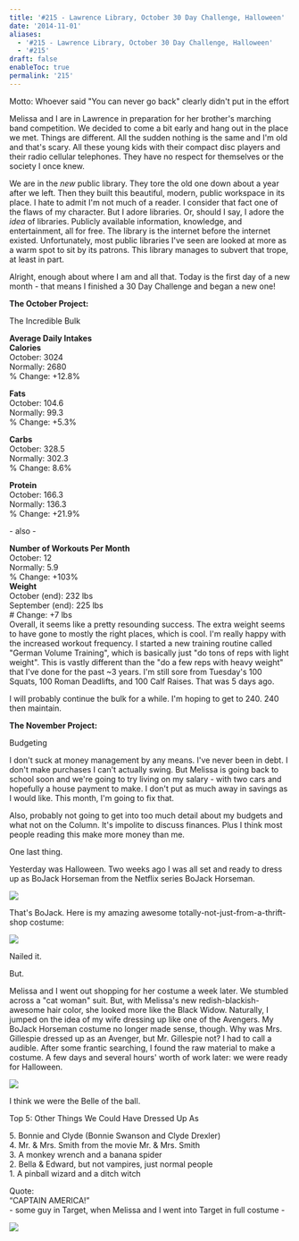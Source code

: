 ```yaml
---
title: '#215 - Lawrence Library, October 30 Day Challenge, Halloween'
date: '2014-11-01'
aliases:
  - '#215 - Lawrence Library, October 30 Day Challenge, Halloween'
  - '#215'
draft: false
enableToc: true
permalink: '215'
---
```


Motto: Whoever said "You can never go back" clearly didn't put in the effort

  
Melissa and I are in Lawrence in preparation for her brother's marching band competition. We decided to come a bit early and hang out in the place we met. Things are different. All the sudden nothing is the same and I'm old and that's scary. All these young kids with their compact disc players and their radio cellular telephones. They have no respect for themselves or the society I once knew.

  
We are in the _new_ public library. They tore the old one down about a year after we left. Then they built this beautiful, modern, public workspace in its place. I hate to admit I'm not much of a reader. I consider that fact one of the flaws of my character. But I adore libraries. Or, should I say, I adore the _idea_ of libraries. Publicly available information, knowledge, and entertainment, all for free. The library is the internet before the internet existed. Unfortunately, most public libraries I've seen are looked at more as a warm spot to sit by its patrons. This library manages to subvert that trope, at least in part.

  
Alright, enough about where I am and all that. Today is the first day of a new month - that means I finished a 30 Day Challenge and began a new one!

  
**The October Project:**   
  
The Incredible Bulk  
  
**Average Daily Intakes**  
**Calories**  
October: 3024   
Normally: 2680  
% Change: +12.8%

  
**Fats**  
October: 104.6   
Normally: 99.3  
% Change: +5.3%  
  
**Carbs**  
October: 328.5   
Normally: 302.3  
% Change: 8.6%  
  
**Protein**  
October: 166.3   
Normally: 136.3  
% Change: +21.9%  
  
\- also -  
  
**Number of Workouts Per Month**  
October: 12   
Normally: 5.9  
% Change: +103%  
**Weight**  
October (end): 232 lbs  
September (end): 225 lbs   
\# Change: +7 lbs  
Overall, it seems like a pretty resounding success. The extra weight seems to have gone to mostly the right places, which is cool. I'm really happy with the increased workout frequency. I started a new training routine called "German Volume Training", which is basically just "do tons of reps with light weight". This is vastly different than the "do a few reps with heavy weight" that I've done for the past \~3 years. I'm still sore from Tuesday's 100 Squats, 100 Roman Deadlifts, and 100 Calf Raises. That was 5 days ago.  
  
I will probably continue the bulk for a while. I'm hoping to get to 240\. 240 then maintain.  
  
**The November Project:**  
  
Budgeting   
  
I don't suck at money management by any means. I've never been in debt. I don't make purchases I can't actually swing. But Melissa is going back to school soon and we're going to try living on my salary - with two cars and hopefully a house payment to make. I don't put as much away in savings as I would like. This month, I'm going to fix that.  
  
Also, probably not going to get into too much detail about my budgets and what not on the Column. It's impolite to discuss finances. Plus I think most people reading this make more money than me.  
  
One last thing.  
  
Yesterday was Halloween. Two weeks ago I was all set and ready to dress up as BoJack Horseman from the Netflix series BoJack Horseman.  
  
[![](assets/215-1.jpg)](http://1.bp.blogspot.com/--iRz8wW7NjU/VFVSiQJyhtI/AAAAAAABgMQ/FrrANwGRqEg/s1600/%23215%2B-%2Bbojack.jpg)

  
That's BoJack. Here is my amazing awesome totally-not-just-from-a-thrift-shop costume:  
  
[![](assets/215-2.jpg)](http://3.bp.blogspot.com/-FB%5FgbpREz-s/VFVTCabx6kI/AAAAAAABgMc/H7aFHM9e5ck/s1600/IMG%5F20141013%5F173732.jpg)

  
Nailed it.  
  
But.  
  
Melissa and I went out shopping for her costume a week later. We stumbled across a "cat woman" suit. But, with Melissa's new redish-blackish-awesome hair color, she looked more like the Black Widow. Naturally, I jumped on the idea of my wife dressing up like one of the Avengers. My BoJack Horseman costume no longer made sense, though. Why was Mrs. Gillespie dressed up as an Avenger, but Mr. Gillespie not? I had to call a audible. After some frantic searching, I found the raw material to make a costume. A few days and several hours' worth of work later: we were ready for Halloween.  
  
[![](assets/215-3.jpg)](http://3.bp.blogspot.com/-3b3tRzXto%5FY/VFVUJOSlQ4I/AAAAAAABgMo/uS4nE9DcDjY/s1600/IMG%5F2015.JPG)

  
I think we were the Belle of the ball.  

Top 5: Other Things We Could Have Dressed Up As

5\. Bonnie and Clyde (Bonnie Swanson and Clyde Drexler)  
4\. Mr. & Mrs. Smith from the movie Mr. & Mrs. Smith  
3\. A monkey wrench and a banana spider  
2\. Bella & Edward, but not vampires, just normal people  
1\. A pinball wizard and a ditch witch  
  
Quote:   
“CAPTAIN AMERICA!”  
\- some guy in Target, when Melissa and I went into Target in full costume -  
  
[![](assets/215-4.jpg)](http://3.bp.blogspot.com/-wpsG2SOx3NU/VFVW1poKiGI/AAAAAAABgM0/Zh1ymVoA4ZI/s1600/IMG%5F20141031%5F162040.jpg)

  
